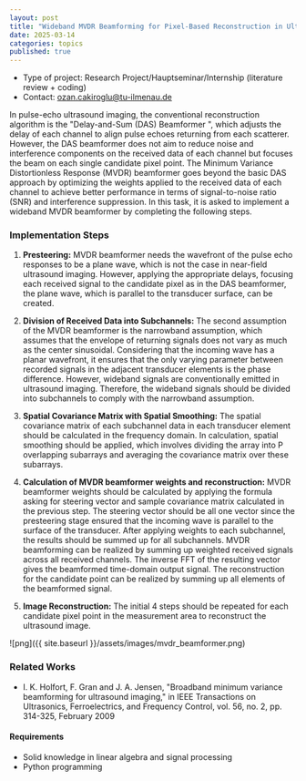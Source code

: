 ```yaml
---
layout: post
title: "Wideband MVDR Beamforming for Pixel-Based Reconstruction in Ultrasound Imaging"
date: 2025-03-14
categories: topics
published: true
---
```


- Type of project: Research Project/Hauptseminar/Internship (literature review + coding)
- Contact: ozan.cakiroglu@tu-ilmenau.de

In pulse-echo ultrasound imaging, the conventional reconstruction algorithm is the "Delay-and-Sum (DAS) Beamformer ", 
which adjusts the delay of each channel to align pulse echoes returning from each scatterer. However, the DAS beamformer 
does not aim to reduce noise and interference components on the received data of each channel but focuses the beam on each 
single candidate pixel point. The Minimum Variance Distortionless Response (MVDR) beamformer goes beyond the basic DAS approach 
by optimizing the weights applied to the received data of each channel to achieve better performance in terms of signal-to-noise 
ratio (SNR) and interference suppression. In this task, it is asked to implement a wideband MVDR beamformer by completing the following steps.

### Implementation Steps 
1. **Presteering:** MVDR beamformer needs the wavefront of the pulse echo responses to be a plane wave, which is not the case in near-field ultrasound imaging. 
However, applying the appropriate delays, focusing each received signal to the candidate pixel as in the DAS beamformer, the plane wave, which is parallel to the transducer surface, can be created.  

2. **Division of Received Data into Subchannels:** The second assumption of the MVDR beamformer is the narrowband assumption, which assumes that the envelope of returning 
signals does not vary as much as the center sinusoidal. Considering that the incoming wave has a planar wavefront, it ensures that the only varying parameter between recorded signals 
in the adjacent transducer elements is the phase difference. However, wideband signals are conventionally emitted in ultrasound imaging. Therefore, the wideband signals should be divided
 into subchannels to comply with the narrowband assumption.  

3. **Spatial Covariance Matrix with Spatial Smoothing:** The spatial covariance matrix of each subchannel data in each transducer element should be calculated in the frequency domain. 
In calculation, spatial smoothing should be applied, which involves dividing the array into P overlapping subarrays and averaging the covariance matrix over these subarrays.  

4. **Calculation of MVDR beamformer weights and reconstruction:** MVDR beamformer weights should be calculated by applying the formula asking for steering vector and 
sample covariance matrix calculated in the previous step. The steering vector should be all one vector since the presteering stage ensured that the incoming wave is 
parallel to the surface of the transducer. After applying weights to each subchannel, the results should be summed up for all subchannels. MVDR beamforming can be 
realized by summing up weighted received signals across all received channels. The inverse FFT of the resulting vector gives the beamformed time-domain output signal. 
The reconstruction for the candidate point can be realized by summing up all elements of the beamformed signal.  

5. **Image Reconstruction:** The initial 4 steps should be repeated for each candidate pixel point in the measurement area to reconstruct the ultrasound image.

![png]({{ site.baseurl }}/assets/images/mvdr_beamformer.png)

### Related Works

- I. K. Holfort, F. Gran and J. A. Jensen, "Broadband minimum variance beamforming for ultrasound imaging," in IEEE Transactions on Ultrasonics, Ferroelectrics, and Frequency Control, vol. 56, no. 2, pp. 314-325, February 2009

#### Requirements

- Solid knowledge in linear algebra and signal processing
- Python programming
